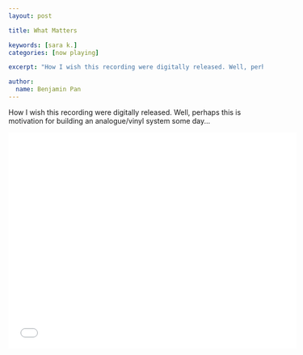 ```yaml
---
layout: post

title: What Matters

keywords: [sara k.]
categories: [now playing]

excerpt: "How I wish this recording were digitally released. Well, perhaps this is motivation for building an analogue/vinyl system some day..."

author:
  name: Benjamin Pan
---
```


How I wish this recording were digitally released. Well, perhaps this is motivation for building an analogue/vinyl system some day...

<iframe width="570" height="428" src="//www.youtube.com/embed/GoRnznoQj8U" frameborder="0" allowfullscreen></iframe>

